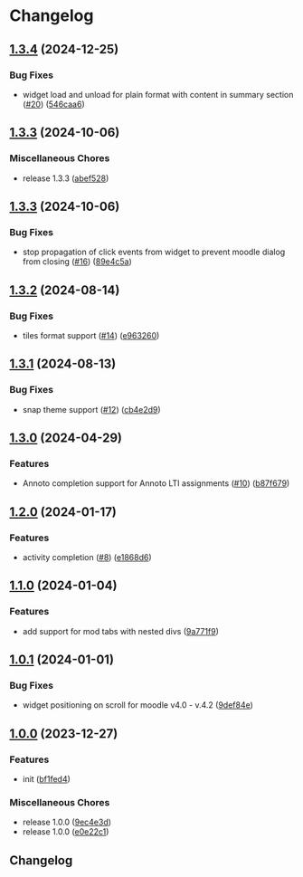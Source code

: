# Changelog

## [1.3.4](https://github.com/Annoto/moodle-local-js/compare/v1.3.3...v1.3.4) (2024-12-25)


### Bug Fixes

* widget load and unload for plain format with content in summary section ([#20](https://github.com/Annoto/moodle-local-js/issues/20)) ([546caa6](https://github.com/Annoto/moodle-local-js/commit/546caa63821ec87a1e71a89ba09a55a294117098))

## [1.3.3](https://github.com/Annoto/moodle-local-js/compare/1.3.3...v1.3.3) (2024-10-06)


### Miscellaneous Chores

* release 1.3.3 ([abef528](https://github.com/Annoto/moodle-local-js/commit/abef52883b1814edecd32d17d4a8fb4d00f55349))

## [1.3.3](https://github.com/Annoto/moodle-local-js/compare/1.3.2...1.3.3) (2024-10-06)


### Bug Fixes

* stop propagation of click events from widget to prevent moodle dialog from closing ([#16](https://github.com/Annoto/moodle-local-js/issues/16)) ([89e4c5a](https://github.com/Annoto/moodle-local-js/commit/89e4c5aa8e46652406da29edbd140811d7c68ed4))

## [1.3.2](https://github.com/Annoto/moodle-local-js/compare/1.3.1...1.3.2) (2024-08-14)


### Bug Fixes

* tiles format support ([#14](https://github.com/Annoto/moodle-local-js/issues/14)) ([e963260](https://github.com/Annoto/moodle-local-js/commit/e9632600ad6aa6c9a25a12de461e70d86e2ea323))

## [1.3.1](https://github.com/Annoto/moodle-local-js/compare/1.3.0...1.3.1) (2024-08-13)


### Bug Fixes

* snap theme support ([#12](https://github.com/Annoto/moodle-local-js/issues/12)) ([cb4e2d9](https://github.com/Annoto/moodle-local-js/commit/cb4e2d9a519582e1c97d552d5469a4eb94c094b2))

## [1.3.0](https://github.com/Annoto/moodle-local-js/compare/1.2.0...1.3.0) (2024-04-29)


### Features

* Annoto completion support for Annoto LTI assignments ([#10](https://github.com/Annoto/moodle-local-js/issues/10)) ([b87f679](https://github.com/Annoto/moodle-local-js/commit/b87f679c87e838b6700e496123a641153a7d285f))

## [1.2.0](https://github.com/Annoto/moodle-local-js/compare/1.1.0...1.2.0) (2024-01-17)


### Features

* activity completion ([#8](https://github.com/Annoto/moodle-local-js/issues/8)) ([e1868d6](https://github.com/Annoto/moodle-local-js/commit/e1868d6e45573dceeb34ce6035df29a2392f17b8))

## [1.1.0](https://github.com/Annoto/moodle-local-js/compare/1.0.1...1.1.0) (2024-01-04)


### Features

* add support for mod tabs with nested divs ([9a771f9](https://github.com/Annoto/moodle-local-js/commit/9a771f95edc9205b0b35255fdae935cb52144cba))

## [1.0.1](https://github.com/Annoto/moodle-local-js/compare/1.0.0...1.0.1) (2024-01-01)


### Bug Fixes

* widget positioning on scroll for moodle v4.0 - v.4.2 ([9def84e](https://github.com/Annoto/moodle-local-js/commit/9def84e1aa7f381eb5f6608147cc2351a35f9ac6))

## [1.0.0](https://github.com/Annoto/moodle-local-js/compare/v0.3.3...1.0.0) (2023-12-27)


### Features

* init ([bf1fed4](https://github.com/Annoto/moodle-local-js/commit/bf1fed4a3dce52df5a32768409c787a27ec8bd25))


### Miscellaneous Chores

* release 1.0.0 ([9ec4e3d](https://github.com/Annoto/moodle-local-js/commit/9ec4e3d8ba3b735f8c8cac97804a0b918139237b))
* release 1.0.0 ([e0e22c1](https://github.com/Annoto/moodle-local-js/commit/e0e22c184bd9a1411b5653fea6389224ecc2df21))

## Changelog
